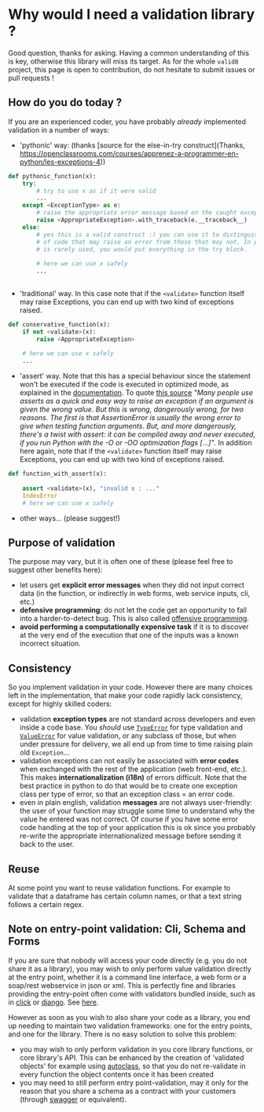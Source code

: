 # Why would I need a validation library ?

Good question, thanks for asking. Having a common understanding of this is key, otherwise this library will miss its target. As for the whole `valid8` project, this page is open to contribution, do not hesitate to submit issues or pull requests !

## How do you do today ?

If you are an experienced coder, you have probably *already* implemented validation in a number of ways:

 * 'pythonic' way: (thanks [source for the else-in-try construct](Thanks, https://openclassrooms.com/courses/apprenez-a-programmer-en-python/les-exceptions-4))

```python
def pythonic_function(x):
    try:
        # try to use x as if it were valid
        ...
    except <ExceptionType> as e:
        # raise the appropriate error message based on the caught exception
        raise <AppropriateException>.with_traceback(e.__traceback__)
    else:
        # yes this is a valid construct :) you can use it to distinguish the lines
        # of code that may raise an error from those that may not. In practice it
        # is rarely used, you would put everything in the try block. 
        
        # here we can use x safely
        ...
        
```

 * 'traditional' way. In this case note that if the `<validate>` function itself may raise Exceptions, you can end up with two kind of exceptions raised.

```python
def conservative_function(x):
    if not <validate>(x):
        raise <AppropriateException>
    
    # here we can use x safely
    ...
```

 * 'assert' way. Note that this has a special behaviour since the statement won't be executed if the code is executed in optimized mode, as explained in the [documentation](https://docs.python.org/3/reference/simple_stmts.html#the-assert-statement). To quote [this source](https://mail.python.org/pipermail/python-list/2013-November/660568.html) *"Many people use asserts as a quick and easy way to raise an exception if an argument is given the wrong value. But this is wrong, dangerously wrong, for two reasons. The first is that AssertionError is usually the wrong error to give when testing function arguments. But, and more dangerously, there's a twist with assert: it can be compiled away and never executed, if you run Python with the -O or -OO 
optimization flags [...]"*. In addition here again, note that if the `<validate>` function itself may raise Exceptions, you can end up with two kind of exceptions raised. 

```python
def function_with_assert(x):
    
    assert <validate>(x), "invalid x : ..."
    IndexError
    # here we can use x safely
```

 * other ways... (please suggest!)

## Purpose of validation

The purpose may vary, but it is often one of these (please feel free to suggest other benefits here):

 * let users get **explicit error messages** when they did not input correct data (in the function, or indirectly in web forms, web service inputs, cli, etc.)
 * **defensive programming**: do not let the code get an opportunity to fall into a harder-to-detect bug. This is also called [offensive programming](https://en.wikipedia.org/wiki/Offensive_programming).
 * **avoid performing a computationally expensive task** if it is to discover at the very end of the execution that one of the inputs was a known incorrect situation.

## Consistency

So you implement validation in your code. However there are many choices left in the implementation, that make your code rapidly lack consistency, except for highly skilled coders:

 * validation **exception types** are not standard across developers and even inside a code base. You *should* use [`TypeError`](https://docs.python.org/3/library/exceptions.html#TypeError) for type validation and [`ValueError`](https://docs.python.org/3/library/exceptions.html#ValueError) for value validation, or any subclass of those, but when under pressure for delivery, we all end up from time to time raising plain old `Exception`... 
 * validation exceptions can not easily be associated with **error codes** when exchanged with the rest of the application (web front-end, etc.). This makes **internationalization (i18n)** of errors difficult. Note that the best practice in python to do that would be to create one exception class per type of error, so that an exception class = an error code.
 * even in plain english, validation **messages** are not always user-friendly: the user of your function may struggle some time to understand why the value he entered was not correct. Of course if you have some error code handling at the top of your application this is ok since you probably re-write the appropriate internationalized message before sending it back to the user.

## Reuse

At some point you want to reuse validation functions. For example to validate that a dataframe has certain column names, or that a text string follows a certain regex.

## Note on entry-point validation: Cli, Schema and Forms

If you are sure that nobody will access your code directly (e.g. you do not share it as a library), you may wish to only perform value validation directly at the entry point, whether it is a command line interface, a web form or a soap/rest webservice in json or xml. This is perfectly fine and libraries providing the entry-point often come with validators bundled inside, such as in [click](http://click.pocoo.org) or [django](https://docs.djangoproject.com/search/?q=forms). See [here](other_libs#validation-of-data-at-the-entry-point).

However as soon as you wish to also share your code as a library, you end up needing to maintain two validation frameworks: one for the entry points, and one for the library. There is no easy solution to solve this problem:

 * you may wish to only perform validation in you core library functions, or core library's API. This can be enhanced by the creation of 'validated objects' for example using [autoclass](https://smarie.github.io/python-autoclass/), so that you do not re-validate in every function the object contents once it has been created
 * you may need to still perform entry point-validation, may it only for the reason that you share a schema as a contract with your customers (through [swagger](https://swagger.io/) or equivalent).
